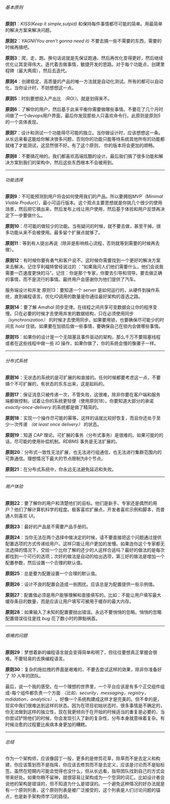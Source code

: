 ###### 基本原则

**原则1**：*KISS(Keep it simple,sutpid)* 和保持每件事情都尽可能的简单。用最简单的解决方案来解决问题。

**原则2**：*YAGNI(You aren’t gonna need it)* 不要去搞一些不需要的东西，需要的时候再搞吧。

**原则3**：爬，走，跑。换句话说就是先保证跑通，然后再优化变得更好，然后继续优化让其变得伟大。迭代着去做事情，敏捷开发的思路。对于每个功能点，创建里程碑（最大两周），然后去迭代。

**原则4**：创建稳定、高质量的产品的唯一方法就是自动化测试。所有的都可以自动化，当你设计时，不妨想想这一点。

**原则5**：时刻要想投入产出比 *（ROI）*。就是划得来不。

**原则6**：了解你的用户，然后基于此来平衡你需要做哪些事情。不要花了几个月时间做了一个*devops*用户界面，最后你发现那些人只喜欢命令行。此原则是原则*5*的一个具体表现。

**原则7**：设计和测试一个功能得尽可能的独立。当你做设计时，应该想想这一条。从长远来看这能给你解决很多问题，否则你的功能只能等待系统其他所有的功能都就绪了才能测试，这显然很不好。有了这个原则， 你的版本将会更加的顺畅。

**原则8**：不要搞花哨的。我们都喜欢高端炫酷的设计。最后我们搞了很多功能和解决方案到我们的架构中，然后这些东西根本不会被用到。

***

###### 功能选择

**原则9**：不可能预测到用户将会如何使用我们的产品。所以要拥抱*MVP（Minimal Viable Product）*，最小可运行版本。这个观点主要思想就是你挑几个很少的使用场景，然后把它搞出来，然后发布上线让用户使用，然后基于体验和用户反馈再决定下一步要做什么。

**原则10**：尽可能的做较少的功能。当有疑问的时候，就不要去做，甚至干掉。很多功能从来不会被使用。最多留个扩展点就够了。

**原则11**：等到有人提出再说（除非是影响核心流程，否则就等到需要的时候再去做）。

**原则12**：有时候你要有勇气和客户说不。这时候你需要找到一个更好的解决方案来去解决。记住亨利福特曾经说过的 ：”如果我问人们他们需要什么，他们会说我需要一匹速度更快的马”。记住：你是那个专家，你要去引导和领导。要去做正确的事情，而不是流行的事情。最终用户会感谢你为他们提供了汽车。

服务端设计和并发
原则13：要知道一个 *server* 是如何运行的，从硬件到操作系统，直到编程语言。优化*IO*调用的数量是你通往最好架构的首选之路。

**原则14**：要了解 *Amdhal* 同步定律。在线程之间共享可变数据会让你的程序变慢。只在必要的时候才去使用并发的数据结构，只在必须使用同步 *（synchronization）* 的时候才去使用同步。如果要用锁，也要确保尽可能少的时间去 *hold* 住锁。如果要在加锁后做一些事情，要确保自己在锁内会做哪些事情。

**原则15**：如果你的设计是一个无阻塞且事件驱动的架构，那么千万不要阻塞线程或者在这些线程中做一些 *IO* 操作，如果你做了，你的系统会慢的像骡子一样。

***

###### 分布式系统

**原则16**：无状态的系统的是可扩展的和直接的。任何时候都要考虑这一点，不要搞个不可扩展的，有状态的东东出来，这是起码的。

**原则17**：保证消息只被传递一次，不管失败，这很难，除非你要在客户端和服务端都做控制。试着让你的系统更轻便（使用原则18）。你要知道大部分的承诺 *exactly-once-delivery* 的系统都是做了精简的。

**原则18**：实现一个操作尽可能的幂等。这样的话就比较好恢复，而且你还处于至少一次传递 *（at least once delivery）* 的状态。

**原则19**：知道 *CAP* 理论。可扩展的事务（分布式事务）是很难的。如果可能的的话，尽可能的使用补偿机制。*RDBMS* 事务是无法扩展的。

**原则20**：分布式一致性无法扩展，也无法进行组通信，也无法进行集群范围内的可靠通信。理想情况下最大的节点限制为8个节点。

**原则21**：在分布式系统中，你永远无法避免延迟和失败。

***

###### 用户体验

**原则22**：要了解你的用户和清楚他们的目标。他们是新手、专家还是偶然的用户？他们了解计算机科学的程度。极客喜欢扩展点，开发者喜欢示例和脚本，而普通人则喜欢 *UI*。

**原则23**：最好的产品是不需要产品手册的。

**原则24**：当你无法在两个选择中做决定的时候，请不要直接把这个问题通过提供配置选项的方式传递给用户。这样只能让用户更加的发懵。如果连你这个专家都无法选择的情况下，交给一个比你了解的还少的人这样合适吗？最好的做法的是每次都找到一个可行的选项；次好的做法是自动的给出选项，第三好的做法是增加一个配置参数，然后设置一个合理的默认值。

**原则25**：总是要为配置设置一个合理的默认值。

**原则26**：设计不良的配置会造成一些困扰。应该总是为配置提供一些示例值。

**原则27**：配置值必须是用户能够理解和直接填写的。比如：不能让用户填写最大缓存条目的数量，而是应该让用户填写可被用于缓存的最大内存。

**原则28**：如果输入了未知的配置要抛出错误。永远不要悄悄的忽略。悄悄的忽略配置错误往往是找 *bug* 花了数小时的罪魁祸首。

***

###### 艰难的问题

**原则29**：梦想着新的编程语言就会变得简单和明了，但往往要想真正掌握会很难。不要轻易的去换编程语言。

**原则30**：复杂的拖拉拽的界面是艰难的，不要去尝试这样的效果，除非你准备好了  *10* 人年的团队。

最后，说一个我的感受。在一个理想的世界里，一个平台应该是有多个正交组件组成-每个组件都负责一个方面 *（比如，security，messaging，registry，mdidation，analytics）* 。好像一个系统构建成这样才是完美的。但不幸的是，现实中我们很难达到这样的状态。因为在项目初始状态时，很多事情是不确定的，你无法做到这样的独立性，现在我更倾向于在开始的时候适当的重复是必要的，当你尝试铲除他们的时候，你会发现引入了新的复杂性，分布本身就意味着复杂。有时候治愈的过程要比疾病本身更加的糟糕。

***

###### 总结

作为一个架构师，应该像园丁一般，更多的是修剪花草，除草而不是去定义和构建，你应该策划而不是指挥，你应该去修剪而不是去定义，应该是讨论而不是贴标签。虽然在短期内可能会觉得也没什么，但从长远看，指导团队找到自己的方式会带来好处。如果你稍不留神，就很容易让架构成为一个空洞的词汇。比如设计者会说他的架构是错误的，但不知道为什么是错误的。一个避免这种情况的好办法就是有一个原则列表，这个原则列表是被广泛接受的，这个列表是人们讨论问题的锚点，也是新手架构师学习的路径。